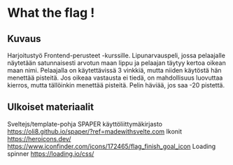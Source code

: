 # What the flag !

## Kuvaus

Harjoitustyö Frontend-perusteet -kurssille.
Lipunarvauspeli, jossa pelaajalle näytetään satunnaisesti arvotun maan lippu ja pelaajan täytyy kertoa oikean maan nimi. Pelaajalla on käytettävissä 3 vinkkiä, mutta niiden käytöstä hän menettää pisteitä. Jos oikeaa vastausta ei tiedä, on mahdollisuus luovuttaa kierros, mutta tällöinkin menettää pisteitä. Pelin häviää, jos saa -20 pistettä.

## Ulkoiset materiaalit

Sveltejs/template-pohja
SPAPER käyttöliittymäkirjasto https://oli8.github.io/spaper/?ref=madewithsvelte.com
Ikonit https://heroicons.dev/ https://www.iconfinder.com/icons/172465/flag_finish_goal_icon
Loading spinner https://loading.io/css/

